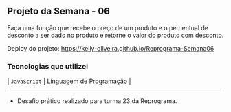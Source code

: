 ## Projeto da Semana - 06

 <p>
Faça uma função que recebe o preço de um produto e o percentual de desconto a ser dado no produto e retorne o valor do produto com desconto.
   
  Deploy do projeto: https://kelly-oliveira.github.io/Reprograma-Semana06
</p>


###  Tecnologias que utilizei
  
  | `JavaScript` | Linguagem de Programação  |

<hr />

- Desafio prático realizado para turma 23 da Reprograma.
